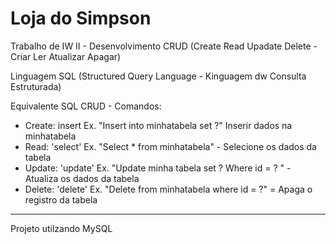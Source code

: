 # Loja do Simpson
Trabalho de IW II - Desenvolvimento CRUD (Create Read Upadate Delete - Criar Ler Atualizar Apagar)

Linguagem SQL (Structured Query Language - Kinguagem dw Consulta Estruturada)

Equivalente SQL CRUD - Comandos:

- Create: insert Ex. "Insert into minhatabela set ?" Inserir dados na minhatabela
- Read: 'select' Ex. "Select * from minhatabela" - Selecione os dados da tabela
- Update: 'update' Ex. "Update minha tabela set ? Where id = ? " - Atualiza os dados da tabela
- Delete: 'delete' Ex. "Delete from minhatabela where id = ?" = Apaga o registro da tabela
--------------------------------------------------------------------------------------------------------
Projeto utilzando MySQL 
